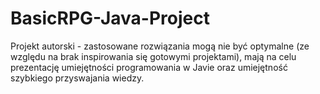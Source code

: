 # BasicRPG-Java-Project
Projekt autorski - zastosowane rozwiązania mogą nie być optymalne (ze względu na brak inspirowania się gotowymi projektami), mają na celu prezentację umiejętności programowania w Javie oraz umiejętność szybkiego przyswajania wiedzy.
